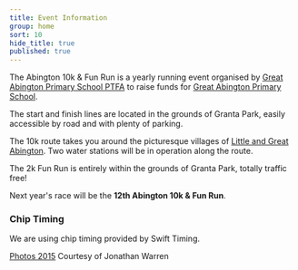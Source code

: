 ```yaml
---
title: Event Information
group: home
sort: 10
hide_title: true
published: true
---
```


<div class="col-2-3" markdown="1">

The Abington 10k &amp; Fun Run is a yearly running event organised by [Great Abington Primary School PTFA](http://www.greatabington.school/ptfa/) to raise funds for [Great Abington Primary School](http://www.greatabington.school/).

The start and finish lines are located in the grounds of Granta Park, easily accessible by road and with plenty of parking.

The 10k route takes you around the picturesque villages of [Little and Great Abington](http://www.theabingtons.org.uk/). Two water stations will be in operation along the route.

The 2k Fun Run is entirely within the grounds of Granta Park, totally traffic free!

Next year's race will be the **12th Abington 10k &amp; Fun Run**.



</div>

<div class="col-1-3" markdown="1">

### Chip Timing

We are using chip timing provided by Swift Timing.







[Photos 2015](https://goo.gl/photos/DNqvmDQtwK4n6L2r7) Courtesy of Jonathan Warren


</div>
